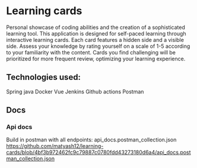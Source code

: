 # Learning cards
Personal showcase of coding abilities and the creation of a sophisticated learning tool. This application is designed for self-paced learning through interactive learning cards. Each card features a hidden side and a visible side. Assess your knowledge by rating yourself on a scale of 1-5 according to your familiarity with the content. Cards you find challenging will be prioritized for more frequent review, optimizing your learning experience.

## Technologies used:
Spring java
Docker
Vue
Jenkins
Github actions
Postman

## Docs
### Api docs
Build in postman with all endpoints: api_docs.postman_collection.json
https://github.com/matyash12/learning-cards/blob/4bf3b972462fc9c79887c0780fdd43273180d6a4/api_docs.postman_collection.json
